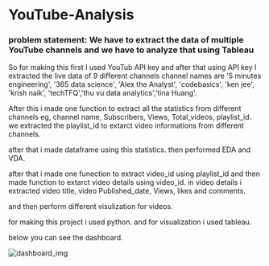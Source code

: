 # YouTube-Analysis

### problem statement: We have to extract the data of multiple YouTube channels and we have to analyze that using Tableau


So for making this first I used YouTub API key and after that using API key I extracted the live data of 9 different channels
channel names are '5 minutes engineering', '365 data science', 'Alex the Analyst', 'codebasics', 'ken jee', 'krish naik', 'techTFQ','thu vu data analytics','tina Huang'.

After this i made one function to extract all the statistics from different channels eg, channel name, Subscribers, Views, Total_videos, playlist_id.
we extracted the playlist_id to extarct video informations from different channels.

after that i made dataframe using this statistics.
then performed EDA and VDA.

after that i made one funection to extract video_id using playlist_id
and then made function to extarct video details using video_id.
in video details i extracted video title, video Published_date, Views, likes and comments.

and then perform different visulization for videos.

for making this project i used python.
and for visualization i used tableau.

below you can see the dashboard.


![dashboard_img](https://user-images.githubusercontent.com/95639758/203915035-0be338e5-69d6-4412-a706-5873de11b362.png)

